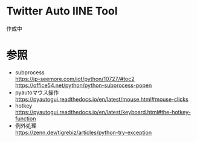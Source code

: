 # Twitter Auto IINE Tool
作成中

# 参照  
- subprocess  
https://jp-seemore.com/iot/python/10727/#toc2  
https://office54.net/python/python-subprocess-popen  
- pyautoマウス操作  
https://pyautogui.readthedocs.io/en/latest/mouse.html#mouse-clicks  
- hotkey  
https://pyautogui.readthedocs.io/en/latest/keyboard.html#the-hotkey-function
- 例外処理  
  https://zenn.dev/tigrebiz/articles/python-try-exception
  
